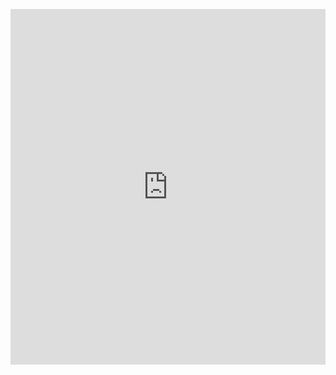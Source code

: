 <p><iframe allowfullscreen width="100%" height="569" class="google-slides-iframe" frameborder="0" scrolling="no" src="https://docs.google.com/presentation/d/e/2PACX-1vTgzfJ9fa6Nzdihr86kRtd77BLOqXolNv1AITt2_8y7clGPaveJxOf7ktMWKfV_CQ/embed?start=false&amp;loop=false&amp;delayms=3000"></iframe></p>